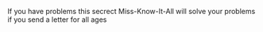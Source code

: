 If you have problems this secrect Miss-Know-It-All will solve your problems if you send a letter for all ages 
